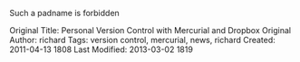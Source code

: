 Such a padname is forbidden

Original Title: Personal Version Control with Mercurial and Dropbox
Original Author: richard
Tags: version control, mercurial, news, richard
Created: 2011-04-13 1808
Last Modified: 2013-03-02 1819
